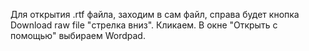 ﻿Для открытия .rtf файла, заходим в сам файл, справа будет кнопка Download raw file "стрелка вниз". Кликаем. В окне "Открыть с помощью" выбираем Wordpad.
